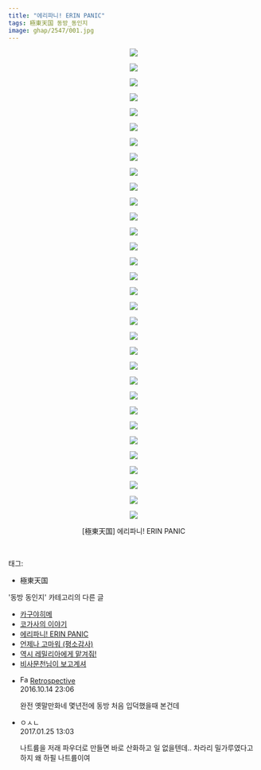 ```yaml
---
title: "에리파니! ERIN PANIC"
tags: 極東天国 동방_동인지
image: ghap/2547/001.jpg
---
```

<div class="article">
<p style="text-align: center; clear: none; float: none;"><img src="{{ site.nasurl }}/ghap/2547/001.jpg"/></p>
<p style="text-align: center; clear: none; float: none;"><img src="{{ site.nasurl }}/ghap/2547/002.jpg"/></p>
<p style="text-align: center; clear: none; float: none;"><img src="{{ site.nasurl }}/ghap/2547/003.jpg"/></p>
<p style="text-align: center; clear: none; float: none;"><img src="{{ site.nasurl }}/ghap/2547/004.jpg"/></p>
<p style="text-align: center; clear: none; float: none;"><img src="{{ site.nasurl }}/ghap/2547/005.jpg"/></p>
<p style="text-align: center; clear: none; float: none;"><img src="{{ site.nasurl }}/ghap/2547/006.jpg"/></p>
<p style="text-align: center; clear: none; float: none;"><img src="{{ site.nasurl }}/ghap/2547/007.jpg"/></p>
<p style="text-align: center; clear: none; float: none;"><img src="{{ site.nasurl }}/ghap/2547/008.jpg"/></p>
<p style="text-align: center; clear: none; float: none;"><img src="{{ site.nasurl }}/ghap/2547/009.jpg"/></p>
<p style="text-align: center; clear: none; float: none;"><img src="{{ site.nasurl }}/ghap/2547/010.jpg"/></p>
<p style="text-align: center; clear: none; float: none;"><img src="{{ site.nasurl }}/ghap/2547/011.jpg"/></p>
<p style="text-align: center; clear: none; float: none;"><img src="{{ site.nasurl }}/ghap/2547/012.jpg"/></p>
<p style="text-align: center; clear: none; float: none;"><img src="{{ site.nasurl }}/ghap/2547/013.jpg"/></p>
<p style="text-align: center; clear: none; float: none;"><img src="{{ site.nasurl }}/ghap/2547/014.jpg"/></p>
<p style="text-align: center; clear: none; float: none;"><img src="{{ site.nasurl }}/ghap/2547/015.jpg"/></p>
<p style="text-align: center; clear: none; float: none;"><img src="{{ site.nasurl }}/ghap/2547/016.jpg"/></p>
<p style="text-align: center; clear: none; float: none;"><img src="{{ site.nasurl }}/ghap/2547/017.jpg"/></p>
<p style="text-align: center; clear: none; float: none;"><img src="{{ site.nasurl }}/ghap/2547/018.jpg"/></p>
<p style="text-align: center; clear: none; float: none;"><img src="{{ site.nasurl }}/ghap/2547/019.jpg"/></p>
<p style="text-align: center; clear: none; float: none;"><img src="{{ site.nasurl }}/ghap/2547/020.jpg"/></p>
<p style="text-align: center; clear: none; float: none;"><img src="{{ site.nasurl }}/ghap/2547/021.jpg"/></p>
<p style="text-align: center; clear: none; float: none;"><img src="{{ site.nasurl }}/ghap/2547/022.jpg"/></p>
<p style="text-align: center; clear: none; float: none;"><img src="{{ site.nasurl }}/ghap/2547/023.jpg"/></p>
<p style="text-align: center; clear: none; float: none;"><img src="{{ site.nasurl }}/ghap/2547/024.jpg"/></p>
<p style="text-align: center; clear: none; float: none;"><img src="{{ site.nasurl }}/ghap/2547/025.jpg"/></p>
<p style="text-align: center; clear: none; float: none;"><img src="{{ site.nasurl }}/ghap/2547/026.jpg"/></p>
<p style="text-align: center; clear: none; float: none;"><img src="{{ site.nasurl }}/ghap/2547/027.jpg"/></p>
<p style="text-align: center; clear: none; float: none;"><img src="{{ site.nasurl }}/ghap/2547/028.jpg"/></p>
<p style="text-align: center; clear: none; float: none;"><img src="{{ site.nasurl }}/ghap/2547/029.jpg"/></p>
<p style="text-align: center; clear: none; float: none;"><img src="{{ site.nasurl }}/ghap/2547/030.jpg"/></p>
<p style="text-align: center; clear: none; float: none;"><img src="{{ site.nasurl }}/ghap/2547/031.jpg"/></p>
<p style="text-align: center; clear: none; float: none;"><img src="{{ site.nasurl }}/ghap/2547/032.jpg"/></p>
<p style="text-align: center; clear: none; float: none;">[極東天国] 에리파니! ERIN PANIC</p>
<p><br/></p>
</div><div class="tagTrail">
<p>태그: </p>
<ul>
<li>極東天国</li>
</ul>
</div><div class="another">
<p>'동방 동인지' 카테고리의 다른 글</p>
<ul>
<li><a href="/2016-10-12-ghap_2549">카구야히메</a></li>
<li><a href="/2016-10-12-ghap_2548">코가사의 이야기</a></li>
<li><a href="/2016-10-12-ghap_2547">에리파니! ERIN PANIC</a></li>
<li><a href="/2016-10-12-ghap_2546">언제나 고마워 (평소감사)</a></li>
<li><a href="/2016-10-11-ghap_2544">역시 레밀리아에게 맡겨줘!</a></li>
<li><a href="/2016-10-11-ghap_2543">비사문천님이 보고계셔</a></li>
</ul>
</div><div class="cb_module cb_fluid">
<div class="cb_wrt cb_profile">
<div class="comment">
<ul>
<li class="cb_thumb_off" id="comment14828473">
<div class="cb_comment_area">
<div class="cb_info_area">
<div class="cb_section">
<span class="cb_nick_name"><img alt="Favicon of http://retropective53.tistory.com" height="16" onerror="this.onerror=null;this.parentNode.removeChild(this)" src="http://retropective53.tistory.com/favicon.ico" width="16"/> <a href="http://retropective53.tistory.com" onclick="return openLinkInNewWindow(this)">Retrospective</a></span>
</div>
<div class="cb_section">
<span class="cb_date">2016.10.14 23:06 </span>
</div>
</div>
<div class="cb_dsc_comment">
<p class="cb_dsc">
											완전 옛말만화네 몇년전에 동방 처음 입덕했을때 본건데
										</p>
</div>
</div></li>
<li class="cb_thumb_off" id="comment14899819">
<div class="cb_comment_area">
<div class="cb_info_area">
<div class="cb_section">
<span class="cb_nick_name">ㅇㅅㄴ</span>
</div>
<div class="cb_section">
<span class="cb_date">2017.01.25 13:03 </span>
</div>
</div>
<div class="cb_dsc_comment">
<p class="cb_dsc">
											나트륨을 저래 파우더로 만들면 바로 산화하고 일 없을텐데.. 차라리 밀가루였다고 하지 왜 하필 나트륨이여 
										</p>
</div>
</div></li>
</ul>
</div>
</div><!-- commentList close -->
</div>